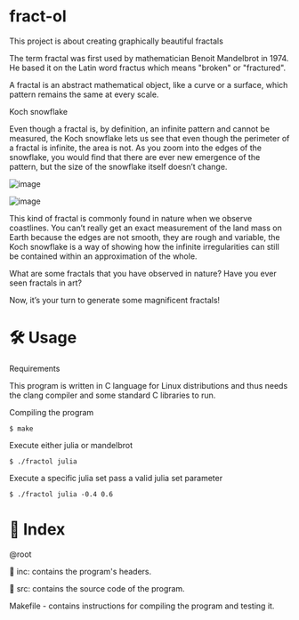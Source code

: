 # fract-ol
This project is about creating graphically beautiful fractals

The term fractal was first used by mathematician Benoit Mandelbrot in 1974. He based
it on the Latin word fractus which means "broken" or "fractured".

A fractal is an abstract mathematical object, like a curve or a surface, which pattern
remains the same at every scale.

Koch snowflake

Even though a fractal is, by definition, an infinite pattern and cannot be measured, the Koch snowflake lets us see that even though the perimeter of a fractal is infinite, the area is not. As you zoom into the edges of the snowflake, you would find that there are ever new emergence of the pattern, but the size of the snowflake itself doesn’t change.

![image](https://github.com/Simpli-Code/fract-ol/assets/74283859/a0446cd7-79b6-4644-8a8b-ee9ec182916e)

![image](https://github.com/Simpli-Code/fract-ol/assets/74283859/a3765201-a2c5-4a07-95aa-5751f4e58c00)


This kind of fractal is commonly found in nature when we observe coastlines. You can’t really get an exact measurement of the land mass on Earth because the edges are not smooth, they are rough and variable, the Koch snowflake is a way of showing how the infinite irregularities can still be contained within an approximation of the whole.

What are some fractals that you have observed in nature? Have you ever seen fractals in art?

Now, it’s your turn to generate some magnificent fractals!

# 🛠️ Usage
Requirements

This program is written in C language for Linux distributions and thus needs the clang compiler and some standard C libraries to run.

Compiling the program

```
$ make
```

Execute either julia or mandelbrot

```
$ ./fractol julia
```

Execute a specific julia set pass a valid julia set parameter

```
$ ./fractol julia -0.4 0.6
```

# 📑 Index

@root

📁 inc: contains the program's headers.

📁 src: contains the source code of the program.

Makefile - contains instructions for compiling the program and testing it.
